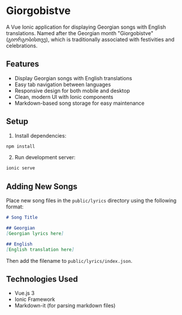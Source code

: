 # Giorgobistve

A Vue Ionic application for displaying Georgian songs with English translations. Named after the Georgian month "Giorgobistve" (გიორგობისთვე), which is traditionally associated with festivities and celebrations.

## Features
- Display Georgian songs with English translations
- Easy tab navigation between languages
- Responsive design for both mobile and desktop
- Clean, modern UI with Ionic components
- Markdown-based song storage for easy maintenance

## Setup
1. Install dependencies:
```bash
npm install
```

2. Run development server:
```bash
ionic serve
```

## Adding New Songs
Place new song files in the `public/lyrics` directory using the following format:
```markdown
# Song Title

## Georgian
[Georgian lyrics here]

## English
[English translation here]
```

Then add the filename to `public/lyrics/index.json`.

## Technologies Used
- Vue.js 3
- Ionic Framework
- Markdown-it (for parsing markdown files)
